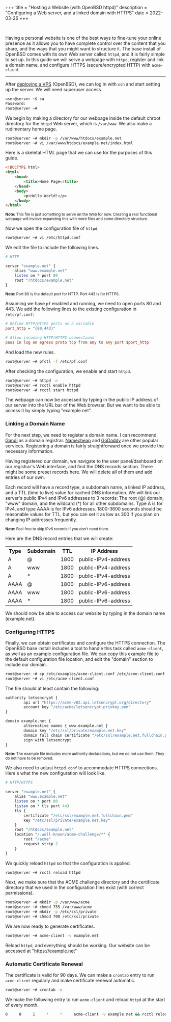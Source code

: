 +++
title = "Hosting a Website (with OpenBSD httpd)"
description = "Configuring a Web server, and a linked domain with HTTPS"
date = 2022-03-26
+++

&nbsp;

Having a personal website is one of the best ways to fine-tune your online presence as it allows you to have complete control over the content that you share, and the ways that you might want to structure it.
The base install of OpenBSD comes with its own Web server called `httpd`, and it is fairly simple to set up.
In this guide we will serve a webpage with `httpd`, register and link a domain name, and configure HTTPS (secure/encrypted HTTP) with `acme-client`

---

After [deploying a VPS](@/handbook/vps.md) (OpenBSD), we can log in with `ssh` and start setting up the server. We will need superuser access.

```sh
user@server ~$ su
Password:
root@server ~#
```

We begin by making a directory for our webpage inside the default chroot directory for the `httpd` Web server, which is `/var/www`. We also make a rudimentary home page.

```sh
root@server ~# mkdir -p /var/www/htdocs/example.net
root@server ~# vi /var/www/htdocs/example.net/index.html
```

Here is a skeletal HTML page that we can use for the purposes of this guide.

```html
<!DOCTYPE html>
<html>
    <head>
        <title>Home Page</title>
    </head>
    <body>
        <p>Hello World!</p>
    </body>
</html>
```

<div class="note"><small><b>Note:</b>
This file is just something to serve on the Web for now.
Creating a real functional webpage will involve expanding this with more files and some directory structure.
</small></div>

Now we open the configuration file of `httpd`.

```sh
root@server ~# vi /etc/httpd.conf
```

We edit the file to include the following lines.

```perl
# HTTP

server "example.net" {
    alias "www.example.net"
    listen on * port 80
    root "/htdocs/example.net"
}
```

<div class="note"><small><b>Note:</b>
Port 80 is the default port for HTTP. Port 443 is for HTTPS.
</small></div>

Assuming we have `pf` enabled and running, we need to open ports 80 and 443. We add the following lines to the existing configuration in `/etc/pf.conf`:

```ini
# Define HTTP/HTTPS ports as a variable
port_http = "{80,443}"

# Allow incoming HTTP/HTTPS connections
pass in log on egress proto tcp from any to any port $port_http
```

And load the new rules.

```sh
root@server ~# pfctl -f /etc/pf.conf
```

After checking the configuration, we enable and start `httpd`.

```sh
root@server ~# httpd -n
root@server ~# rcctl enable httpd
root@server ~# rcctl start httpd
```

The webpage can now be accessed by typing in the public IP address of our server into the URL bar of the Web browser.
But we want to be able to access it by simply typing "example.net".

### Linking a Domain Name

For the next step, we need to register a domain name.
I can recommend [Gandi](https://www.gandi.net) as a domain registrar.
[Namecheap](https://www.namecheap.com/) and [GoDaddy](https://www.godaddy.com) are other popular services.
Registering a domain is fairly straightforward once we provide the necessary information.

Having registered our domain, we navigate to the user panel/dashboard on our registrar's Web interface, and find the DNS records section.
There might be some preset records here.
We will delete all of them and add entries of our own.

Each record will have a record type, a subdomain name, a linked IP address, and a TTL (time to live) value for cached DNS information.
We will link our server's public IPv4 and IPv6 addresses to 3 records: The root (@) domain, "www" domain, and the wildcard (&ast;) for all other subdomains.
Type A is for IPv4, and type AAAA is for IPv6 addresses.
1800-3600 seconds should be reasonable values for TTL, but you can set it as low as 300 if you plan on changing IP addresses frequently.

<div class="note"><small><b>Note:</b>
Feel free to skip IPv6 records if you don't need them.
</small></div>

Here are the DNS record entries that we will create:

<table>
    <tr>
        <th>Type</th><th>Subdomain</th><th>TTL</th><th>IP Address</th>
    </tr><tr>
        <td>A</td><td>@</td><td>1800</td><td>public-IPv4-address</td>
    </tr><tr>
        <td>A</td><td>www</td><td>1800</td><td>public-IPv4-address</td>
    </tr><tr>
        <td>A</td><td>&ast;</td><td>1800</td><td>public-IPv4-address</td>
    </tr><tr>
        <td>AAAA</td><td>@</td><td>1800</td><td>public-IPv6-address</td>
    </tr><tr>
        <td>AAAA</td><td>www</td><td>1800</td><td>public-IPv6-address</td>
    </tr><tr>
        <td>AAAA</td><td>&ast;</td><td>1800</td><td>public-IPv6-address</td>
    </tr>
</table>

We should now be able to access our website by typing in the domain name (example.net).

### Configuring HTTPS

Finally, we can obtain certificates and configure the HTTPS connection.
The OpenBSD base install includes a tool to handle this task called `acme-client`, as well as an example configuration file.
We can copy this example file to the default configuration file location, and edit the "domain" section to include our domain.

```sh
root@server ~# cp /etc/examples/acme-client.conf /etc/acme-client.conf
root@server ~# vi /etc/acme-client.conf
```

The file should at least contain the following:

```perl
authority letsencrypt {
        api url "https://acme-v02.api.letsencrypt.org/directory"
        account key "/etc/acme/letsencrypt-privkey.pem"
}

domain example.net {
        alternative names { www.example.net }
        domain key "/etc/ssl/private/example.net.key"
        domain full chain certificate "/etc/ssl/example.net.fullchain.pem"
        sign with letsencrypt
}
```

<div class="note"><small><b>Note:</b>
The example file includes more authority declarations, but we do not use them. They do not have to be removed.
</small></div>

We also need to adjust `httpd.conf` to accommodate HTTPS connections.
Here's what the new configuration will look like.

```perl
# HTTP/HTTPS

server "example.net" {
    alias "www.example.net"
    listen on * port 80
    listen on * tls port 443
    tls {
        certificate "/etc/ssl/example.net.fullchain.pem"
        key "/etc/ssl/private/example.net.key"
    }
    root "/htdocs/example.net"
    location "/.well-known/acme-challenge/*" {
        root "/acme"
        request strip 2
    }
}
```

We quickly reload `httpd` so that the configuration is applied.

```sh
root@server ~# rcctl reload httpd
```

Next, we make sure that the ACME challenge directory and the certificate directory that we used in the configuration files exist (with correct permissions).

```sh
root@server ~# mkdir -p /var/www/acme
root@server ~# chmod 755 /var/www/acme
root@server ~# mkdir -p /etc/ssl/private
root@server ~# chmod 700 /etc/ssl/private
```

We are now ready to generate certificates.

```sh
root@server ~# acme-client -v example.net
```

Reload `httpd`, and everything should be working. Our website can be accessed at "https://example.net"

### Automatic Certificate Renewal

The certificate is valid for 90 days. We can make a `crontab` entry to run `acme-client` regularly and make certificate renewal automatic.

```sh
root@server ~# crontab -e
```

We make the following entry to run `acme-client` and reload `httpd` at the start of every month.

```sh
0     0     1     *     *     acme-client -v example.net && rcctl reload httpd
```
